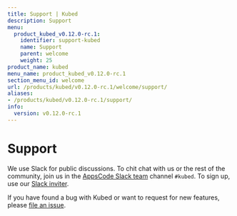```yaml
---
title: Support | Kubed
description: Support
menu:
  product_kubed_v0.12.0-rc.1:
    identifier: support-kubed
    name: Support
    parent: welcome
    weight: 25
product_name: kubed
menu_name: product_kubed_v0.12.0-rc.1
section_menu_id: welcome
url: /products/kubed/v0.12.0-rc.1/welcome/support/
aliases:
- /products/kubed/v0.12.0-rc.1/support/
info:
  version: v0.12.0-rc.1
---
```


# Support

We use Slack for public discussions. To chit chat with us or the rest of the community, join us in the [AppsCode Slack team](https://appscode.slack.com/messages/C6HSHCKBL/details/) channel `#kubed`. To sign up, use our [Slack inviter](https://slack.appscode.com/).

If you have found a bug with Kubed or want to request for new features, please [file an issue](https://github.com/appscode/kubed/issues/new).
